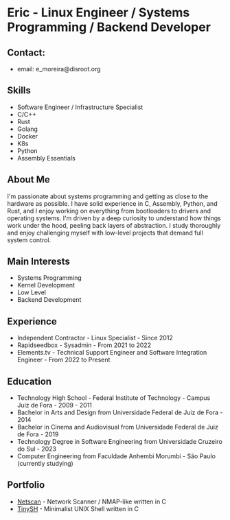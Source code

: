 <!DOCTYPE html>
<html lang="en">
<head>
  <meta charset="UTF-8">
  <meta name="viewport" content="width=device-width, initial-scale=1.0">
</head>
<body>
  <h1>Eric - Linux Engineer / Systems Programming / Backend Developer</h1>
  <h2>Contact: </h2>
  <ul><li>email: e_moreira@disroot.org</li></ul>
  <h2>Skills</h2>
  <ul>
    <li>Software Engineer / Infrastructure Specialist </li>
    <li>C/C++</li>
    <li>Rust</li>
    <li>Golang </li>
    <li>Docker</li>
    <li>K8s</li>
    <li>Python</li>
    <li>Assembly Essentials</li>
  </ul>
  <h2>About Me</h2>
    <p>I'm passionate about systems programming and getting as close to the hardware as possible. I have solid experience in C, Assembly, Python, and Rust, and I enjoy working on everything from bootloaders to drivers and operating systems. I'm driven by a deep curiosity to understand how things work under the hood, peeling back layers of abstraction. I study thoroughly and enjoy challenging myself with low-level projects that demand full system control.</p>
  <h2>Main Interests</h2>
  <ul>
    <li>Systems Programming</li>
    <li>Kernel Development</li>
    <li>Low Level</li>
    <li>Backend Development</li>
  </ul>
  <h2>Experience</h2>
  <ul>
    <li>Independent Contractor - Linux Specialist - Since 2012</li>
    <li>Rapidseedbox - Sysadmin - From 2021 to 2022</li>
    <li>Elements.tv - Technical Support Engineer and Software Integration Engineer - From 2022 to Present</li>
  </ul>
  <h2>Education</h2>
  <ul>
    <li>Technology High School - Federal Institute of Technology - Campus Juiz de Fora - 2009 - 2011</li>
    <li>Bachelor in Arts and Design from Universidade Federal de Juiz de Fora - 2014</li>
    <li>Bachelor in Cinema and Audiovisual from Universidade Federal de Juiz de Fora - 2019</li>
    <li>Technology Degree in Software Engineering from Universidade Cruzeiro do Sul - 2023</li>
    <li>Computer Engineering from Faculdade Anhembi Morumbi - São Paulo (currently studying)</li>
  </ul>
  <h2>Portfolio</h2>
  <ul>
    <li><a href="https://github.com/eric-moreira/netscan/tree/main" target="_blank">Netscan</a> - Network Scanner / NMAP-like written in C</li>
    <li><a href="https://github.com/eric-moreira/TinySH" target="_blank">TinySH</a> - Minimalist UNIX Shell written in C</li>
  </ul>
</body>
</html>
